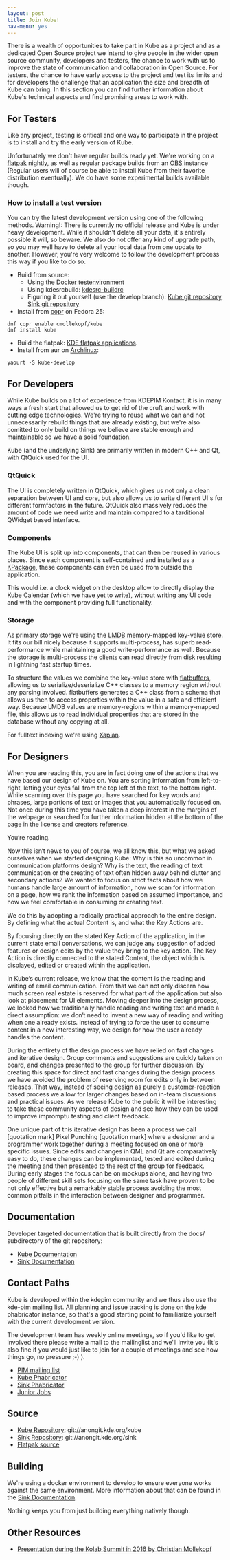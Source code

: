 ```yaml
---
layout: post
title: Join Kube!
nav-menu: yes
---
```


There is a wealth of opportunities to take part in Kube as a project and as a dedicated Open Source project we intend to give people in the wider open source community, developers and testers, the chance to work with us to improve the state of communication and collaboration in Open Source. For testers, the chance to have early access to the project and test its limits and for developers the challenge that an application the size and breadth of Kube can bring.
In this section you can find further information about Kube's technical aspects and find promising areas to work with.

## For Testers
Like any project, testing is critical and one way to participate in the project is to install and try the early version of Kube.

Unfortunately we don't have regular builds ready yet. We're working on a [flatpak](https://www.flatpak.org) nightly, as well as regular package builds from an [OBS](https://www.openbuildservice.org) instance (Regular users will of course be able to install Kube from their favorite distribution eventually). We do have some experimental builds available though.

### How to install a test version
You can try the latest development version using one of the following methods.
Warning!: There is currently no official release and Kube is under heavy development. While it shouldn't delete all your data,
it's entirely possible it will, so beware. We also do not offer any kind of upgrade path, so you may well have to delete all your local data from one update to another. However, you're very welcome to follow the development process this way if you like to do so.

* Build from source:
    * Using the [Docker testenvironment](http://kube-sink.readthedocs.io/en/latest/building/)
    * Using kdesrcbuild: [kdesrc-buildrc](https://github.com/cmollekopf/docker/blob/master/kdesrcbuild/kube/kdesrc-buildrc)
    * Figuring it out yourself (use the develop branch): [Kube git repository](git://anongit.kde.org/kube), [Sink git repository](git://anongit.kde.org/sink)
* Install from [copr](copr.fedorainfracloud.org/coprs/cmollekopf/kube/) on Fedora 25:
```
dnf copr enable cmollekopf/kube
dnf install kube
```
* Build the flatpak: [KDE flatpak applications](git@git.kde.org:flatpak-kde-applications).
* Install from aur on [Archlinux](https://aur.archlinux.org/packages/kube-develop/):
```
yaourt -S kube-develop
```

<!--
What to test, how to report the findings. (How to create a ticket in Phabricator) - Link to Phabricator (CHECK HOW IT WORKS)
-->

## For Developers
<!--
Technical information, why its so awesome. Ways to contribute. Documentation. Conctact paths to devs.
-->
While Kube builds on a lot of experience from KDEPIM Kontact, it is in many ways a fresh start that allowed us to get rid of the cruft and work with cutting edge technologies. We're trying to reuse what we can and not unnecessarily rebuild things that are already existing, but we're also comitted to only build on things we believe are stable enough and maintainable so we have a solid foundation.

Kube (and the underlying Sink) are primarily written in modern C++ and Qt, with QtQuick used for the UI.

### QtQuick
The UI is completely written in QtQuick, which gives us not only a clean separation between UI and core, but also allows us to write different UI's for different formfactors in the future.
QtQuick also massively reduces the amount of code we need write and maintain compared to a tarditional QWidget based interface.

### Components
The Kube UI is split up into components, that can then be reused in various places. Since each component is self-contained and installed as a [KPackage](https://api.kde.org/frameworks/kpackage/html/namespaceKPackage.html), these components can even be used from outside the application.

This would i.e. a clock widget on the desktop allow to directly display the Kube Calendar (which we have yet to write), without writing any UI code and with the component providing full functionality.

### Storage
As primary storage we're using the [LMDB](https://symas.com/products/lightning-memory-mapped-database/) memory-mapped key-value store.
It fits our bill nicely because it supports multi-process, has superb read-performance while maintaining a good write-performance as well.
Because the storage is multi-process the clients can read directly from disk resulting in lightning fast startup times.

To structure the values we combine the key-value store with [flatbuffers](https://google.github.io/flatbuffers/), allowing us to serialize/deserialize C++ classes to a memory region without any parsing involved. flatbuffers generates a C++ class from a schema that allows us then to access properties within the value in a safe and efficient way. Because LMDB values are memory-regions within a memory-mapped file, this allows us to read individual properties that are stored in the database without any copying at all.

For fulltext indexing we're using [Xapian](https://xapian.org).

## For Designers

When you are reading this, you are in fact doing one of the actions that we have based our design of Kube on. You are sorting information from left-to-right, letting your eyes fall from the top left of the text, to the bottom right. 
While scanning over this page you have searched for key words and phrases, large portions of text or images that you automatically focused on. Not once during this time you have taken a deep interest in the margins of the webpage or searched for further information hidden at the bottom of the page in the license and creators reference. 

You‘re reading. 

Now this isn‘t news to you of course, we all know this, but what we asked ourselves when we started designing Kube: Why is this so uncommon in communication platforms design? Why is the text, the reading of text communication or the creating of text often hidden away behind clutter and secondary actions?
We wanted to focus on strict facts about how we humans handle large amount of information, how we scan for information on a page, how we rank the information based on assumed importance, and how we feel comfortable in consuming or creating text.

We do this by adopting a radically practical approach to the entire design. By defining what the actual Content is, and what the Key Actions are.

By focusing directly on the stated Key Action of the application, in the current state email conversations, we can judge any suggestion of added features or design edits by the value they bring to the key action. The Key Action is directly connected to the stated Content, the object which is displayed, edited or created within the application. 

In Kube‘s current release, we know that the content is the reading and writing of email communication. From that we can not only discern how much screen real estate is reserved for what part of the application but also look at placement for UI elements.
Moving deeper into the design process, we looked how we traditionally handle reading and writing text and made a direct assumption: we don‘t need to invent a new way of reading and writing when one already exists. Instead of trying to force the user to consume content in a new interesting way, we design for how the user already handles the content.

During the entirety of the design process we have relied on fast changes and iterative design. Group comments and suggestions are quickly taken on board, and changes presented to the group for further discussion. 
By creating this space for direct and fast changes during the design process we have avoided the problem of reserving room for edits only in between releases. That way, instead of seeing design as purely a customer-reaction based process we allow for larger changes based on in-team discussions and practical issues. 
As we release Kube to the public it will be interesting to take these community aspects of design and see how they can be used to improve impromptu testing and client feedback.

One unique part of this iterative design has been a process we call [quotation mark] Pixel Punching [quotation mark] where a designer and a programmer work together during a meeting focused on one or more specific issues. 
Since edits and changes in QML and Qt are comparatively easy to do, these changes can be implemented, tested and edited during the meeting and then presented to the rest of the group for feedback. 
During early stages the focus can be on mockups alone, and having two people of different skill sets focusing on the same task have proven to be not only effective but a remarkably stable process  avoiding the most common pitfalls in the interaction between designer and programmer. 

## Documentation
Developer targeted documentation that is built directly from the docs/ subdirectory of the git repository:
* [Kube Documentation](http://kube.readthedocs.io/en/latest/)
* [Sink Documentation](http://kube-sink.readthedocs.io/en/latest/)

## Contact Paths
Kube is developed within the kdepim community and we thus also use the kde-pim mailing list.
All planning and issue tracking is done on the kde phabricator instance, so that's a good starting point to familiarize yourself with the current development version.

The development team has weekly online meetings, so if you'd like to get involved there please write a mail to the mailinglist and we'll invite you (It's also fine if you would just like to join for a couple of meetings and see how things go, no pressure ;-) ).

* [PIM mailing list](kde-pim@kde.org)
* [Kube Phabricator](https://phabricator.kde.org/tag/kube/)
* [Sink Phabricator](https://phabricator.kde.org/tag/sink/)
* [Junior Jobs](https://phabricator.kde.org/project/board/173/)

## Source
* [Kube Repository](https://phabricator.kde.org/source/kube/browse/develop/): git://anongit.kde.org/kube
* [Sink Repository](https://phabricator.kde.org/source/kube/browse/develop/): git://anongit.kde.org/sink
* [Flatpak source](git://anongit.kde.org/flatpak-kde-applications)

## Building
We're using a docker environment to develop to ensure everyone works against the same environment. More information about that can be found in the [Sink Documentation](http://kube-sink.readthedocs.io/en/latest/building/).

Nothing keeps you from just building everything natively though.

## Other Resources
* [Presentation during the Kolab Summit in 2016 by Christian Mollekopf](https://www.youtube.com/watch?v=KlZWZNtEptk)
